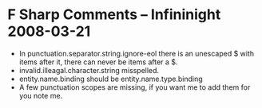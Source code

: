 # F Sharp Comments – Infininight 2008-03-21

* In punctuation.separator.string.ignore-eol there is an unescaped $ with items after it, there can never be items after a $.
* invalid.illeagal.character.string misspelled.
* entity.name.binding should be entity.name.type.binding
* A few punctuation scopes are missing, if you want me to add them for you note me.
